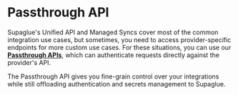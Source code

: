 # Passthrough API

Supaglue's Unified API and Managed Syncs cover most of the common integration use cases, but sometimes, you need to access provider-specific endpoints for more custom use cases. For these situations, you can use our **[Passthrough APIs](../api/v2/actions/send-passthrough-request)**, which can authenticate requests directly against the provider's API.

The Passthrough API gives you fine-grain control over your integrations while still offloading authentication and secrets management to Supaglue.
